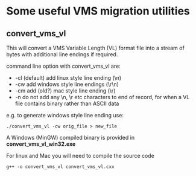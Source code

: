 # Some useful VMS migration utilities

## convert_vms_vl

This will convert a VMS Variable Length (VL) format file into
a stream of bytes with additional line endings if required.

command line option with convert_vms_vl are:
*   -cl   (default) add linux style line ending (\n)
*   -cw   add windows style line endings (\r\n)
*   -cm   add (old?) mac style line ending (\r)
*   -n    do not add any \n, \r etc characters to end of record, for when a VL file contains binary rather than ASCII data

e.g. to generate windows style line ending use:

    ./convert_vms_vl -cw orig_file > new_file

A Windows (MinGW) compiled binary is provided in  **convert_vms_vl_win32.exe**

For linux and Mac you will need to compile the source code

    g++ -o convert_vms_vl convert_vms_vl.cxx

